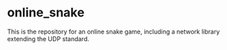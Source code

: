 # online_snake
This is the repository for an online snake game, including a network library extending the UDP standard.
